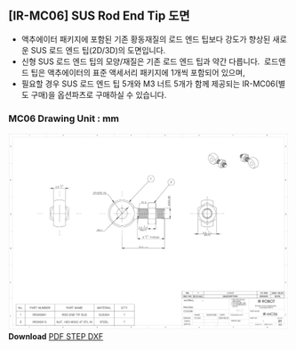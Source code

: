 ## [IR-MC06] SUS Rod End Tip 도면
- 액추에이터 패키지에 포함된 기존 황동재질의 로드 엔드 팁보다 강도가 향상된 새로운 SUS 로드 엔드 팁(2D/3D)의 도면입니다.  
- 신형 SUS 로드 엔드 팁의 모양/재질은 기존 로드 엔드 팁과 약간 다릅니다.  로드앤드 팁은 액추에이터의 표준 액세서리 패키지에 1개씩 포함되어 있으며,  
- 필요할 경우 SUS 로드 엔드 팁 5개와 M3 너트 5개가 함께 제공되는 IR-MC06(별도 구매)을 옵션파츠로 구매하실 수 있습니다.

### MC06 Drawing Unit : mm
![mc06](./data/mc06.png)
**Download**  <a class="downloadbtn" href="./data/IR-MC06_Rev01_20240820.pdf" download> PDF </a><a class="downloadbtn" href="./data/IR-MC06_Rev01_20240820.step" download> STEP </a><a  class="downloadbtn" href="./data/IR-MC06_Rev01_20240820.DXF" download> DXF </a>
